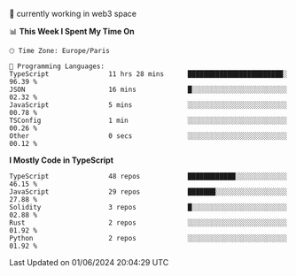 🔭 currently working in web3 space

<!--START_SECTION:waka-->
📊 **This Week I Spent My Time On** 

```text
🕑︎ Time Zone: Europe/Paris

💬 Programming Languages: 
TypeScript               11 hrs 28 mins      ████████████████████████░   96.39 % 
JSON                     16 mins             █░░░░░░░░░░░░░░░░░░░░░░░░   02.32 % 
JavaScript               5 mins              ░░░░░░░░░░░░░░░░░░░░░░░░░   00.78 % 
TSConfig                 1 min               ░░░░░░░░░░░░░░░░░░░░░░░░░   00.26 % 
Other                    0 secs              ░░░░░░░░░░░░░░░░░░░░░░░░░   00.12 % 
```

**I Mostly Code in TypeScript** 

```text
TypeScript               48 repos            ████████████░░░░░░░░░░░░░   46.15 % 
JavaScript               29 repos            ███████░░░░░░░░░░░░░░░░░░   27.88 % 
Solidity                 3 repos             █░░░░░░░░░░░░░░░░░░░░░░░░   02.88 % 
Rust                     2 repos             ░░░░░░░░░░░░░░░░░░░░░░░░░   01.92 % 
Python                   2 repos             ░░░░░░░░░░░░░░░░░░░░░░░░░   01.92 % 
```




 Last Updated on 01/06/2024 20:04:29 UTC
<!--END_SECTION:waka-->

